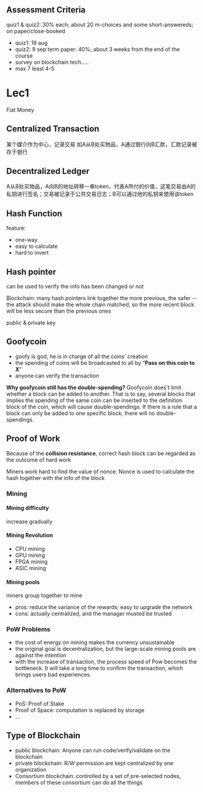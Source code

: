 ## Assessment Criteria

quiz1 & quiz2: 30% each; about 20 m-choices and some short-answereds; on paper/close-booked

* quiz1: 19 aug
* quiz2: 9 sep
  term paper: 40%; about 3 weeks from the end of the course
* survey on blockchain tech.....
* max 7 least 4-5

# Lec1

Fiat Money

## Centralized Transaction

某个媒介作为中心，记录交易
如A从B处买物品，A通过银行向B汇款，汇款记录被存于银行

## Decentralized Ledger

A从B处买物品，A向B的地址转移一串token，代表A所付的价值，这笔交易由A的私钥进行签名；交易被记录于公共交易日志；B可以通过他的私钥来使用该token

## Hash Function

feature:

* one-way
* easy to calculate
* hard to invert

## Hash pointer

can be used to verify the info has been changed or not

Blockchain: many hash pointers link together
the more previous, the safer -- the attack should make the whole chain matched, so the more recent block will be less secure than the previous ones

public & private key

## Goofycoin

* goofy is god, he is in charge of all the coins' creation
* the spending of coins will be broadcasted to all by “**Pass on this coin to X**” 
* anyone can verify the transaction

**Why goofycoin still has the double-spending?**
Goofycoin does't limit whether a block can be added to another. That is to say, several blocks that implies the spending of the same coin can be inserted to the definition block of the coin, which will cause double-spendings. If there is a rule that a block can only be added to one specific block, there will no double-spendings.

## Proof of Work

Because of the **collision resistance**, correct hash block can be regarded as the outcome of hard work

Miners work hard to find the value of nonce. Nonce is used to calculate the hash together with the info of the block

### Mining

#### Mining difficulty

increase gradually

#### Mining Revolution

* CPU mining
* GPU mining
* FPGA mining
* ASIC mining

#### Mining pools

miners group together to mine

* pros: reduce the variance of the rewards; easy to upgrade the network
* cons: actually centralized, and the manager musted be trusted

### PoW Problems

* the cost of energy on mining makes the currency unsustainable
* the original goal is decentralization, but the large-scale mining pools are against the intention
* with the increase of transaction, the process speed of Pow becomes the bottleneck. It will take a long time to confirm the transaction, which brings users bad experiences.

### Alternatives to PoW

* PoS: Proof of Stake
* Proof of Space:  computation is replaced by storage
* ...

## Type of Blockchain

* public blockchain: Anyone can run code/verify/validate on the blockchain
* private blockchain: R/W permission are kept centralized by one organization
* Consortium blockchain: controlled by a set of pre-selected nodes, members of these consortium can do all the things